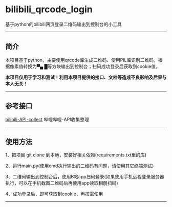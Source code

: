 <h1>bilibili_qrcode_login</h1>
基于python的bilibili网页登录二维码输出到控制台的小工具

----------

<h2>简介</h2>

本项目基于python，主要使用qrcode库生成二维码、使用PIL库识别二维码，根据像素值转换为▀▄ █等方块输出到控制台；扫码成功登录后获取到cookie值。

<b>本项目仅用于学习和测试！利用本项目提供的接口、文档等造成不良影响及后果与本人无关！</b>

----------

<h2>参考接口</h2>
<a href="https://github.com/SocialSisterYi/bilibili-API-collect">bilibili-API-collect</a> 哔哩哔哩-API收集整理

----------

<h2>使用方法</h2>
1、把项目 git clone 到本地，安装好相关依赖(requirements.txt里的库)

2、运行main.py(使用cmd执行输出的二维码有问题，请使用其它终端测试)

3、二维码输出到控制台后，使用B站app扫码登录(如果使用手机远程登录服务器执行，可以在手机截图二维码后再使用app读取相册扫码)

4、成功登录后，即可获取到cookie，再按需使用

----------